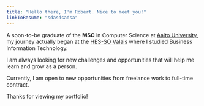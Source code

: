 ```yaml
---
title: "Hello there, I'm Robert. Nice to meet you!"
linkToResume: "sdasdsadsa"
---
```


 A soon-to-be graduate of the __MSC__ in Computer Science at [Aalto University](https://www.aalto.fi/en/), my journey actually began at the [HES-SO Valais](https://www.hevs.ch/en/) where I studied Business Information Technology.

 I am always looking for new challenges and opportunities that will help me learn and grow as a person.

 Currently, I am open to new opportunities from freelance work to full-time contract.

 Thanks for viewing my portfolio!


